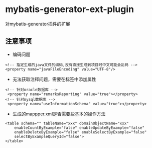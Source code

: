 # mybatis-generator-ext-plugin
对mybatis-generator插件的扩展

## 注意事项
- 编码问题
```
<!-- 指定生成的java文件的编码,没有直接生成到项目时中文可能会乱码 -->
<property name="javaFileEncoding" value="UTF-8"/>
```
- 无法获取注释问题，需要在<jdbcConnection>标签中添加属性
```
<!-- 针对oracle数据库 -->
 <property name="remarksReporting" value="true"></property>
<!-- 针对mysql数据库 -->
 <property name="useInformationSchema" value="true"></property>
```
- 生成的mappper.xml是否需要些基本的操作方法
```
<table schema="" tableName="xxx" domainObjectName="xxx"
    enableCountByExample="false" enableUpdateByExample="false"
    enableDeleteByExample="false" enableSelectByExample="false"
    selectByExampleQueryId="false">
</table>
```

